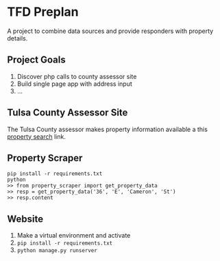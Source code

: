 # TFD Preplan

A project to combine data sources and provide responders with property details.

## Project Goals
1. Discover php calls to county assessor site
2. Build single page app with address input
3. ...


## Tulsa County Assessor Site

The Tulsa County assessor makes property information available a this [property search](
http://www.assessor.tulsacounty.org/assessor-property-search.php) link.



## Property Scraper

```
pip install -r requirements.txt
python
>> from property_scraper import get_property_data
>> resp = get_property_data('36', 'E', 'Cameron', 'St')
>> resp.content
```

## Website

1. Make a virtual environment and activate
2. `pip install -r requirements.txt`
3. `python manage.py runserver`
